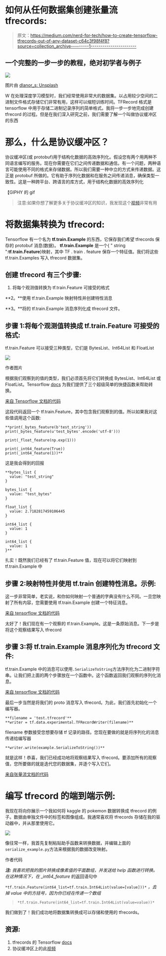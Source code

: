 # 如何从任何数据集创建张量流 tfrecords:

> 原文：<https://medium.com/nerd-for-tech/how-to-create-tensorflow-tfrecords-out-of-any-dataset-c64c3f98f4f8?source=collection_archive---------1----------------------->

## 一个完整的一步一步的教程，绝对初学者与例子

![](img/2eb3adcddfbf8685a7f64373e24d8622.png)

图片由 [dlanor_s: Unsplash](https://unsplash.com/photos/2xEQDxB0ss4)

W 在处理深度学习模型时，我们经常使用非常大的数据集。以占用较少空间的二进制文件格式存储它们非常有用，这样可以缩短训练时间。TFRecord 格式是 tensorflow 中用于存储二进制记录序列的简单格式。我将一步一步地完成创建 tfrecord 的过程。但是在我们深入研究之前，我们需要了解一个叫做协议缓冲区的东西

# 那么，什么是协议缓冲区？

协议缓冲区(或 protobuf)用于结构化数据的高效序列化。假设您有两个用两种不同语言编写的服务。现在你需要在它们之间传递数据和通信。有一个问题，两种语言可能使用不同的格式来存储数据。所以我们需要一种中立的方式来传递数据。这正是 protobuf 所做的。它有助于序列化数据和在服务之间传递消息，确保类型一致性。这是一种跨平台、跨语言的库方式，用于结构化数据的高效序列化

【GIPHY 的 gif

> 注意:如果你想了解更多关于协议缓冲区的知识，我发现这个[视频](https://www.youtube.com/watch?v=BywIOD_Y3CE)非常有用

# **将数据集转换为 tfrecord:**

Tensorflow 有一个名为 **tf.train.Example** 的东西，它保存我们希望 tfrecords 保存的 protobuf 消息(数据)。 **tf.train.Example** 是一个{ " string ":**tf.train.Feature**}映射，其中 TF . train . feature 保存一个特征值。我们将这些 tf.train.Examples 写入 tfrecord 数据集。

## 创建 tfrecord 有三个步骤:

1.  将每个观测值转换为 tf.train.Feature 可接受的格式

**2。**使用 tf.train.Example 映射特性并创建特性消息

**3。**将的 tf.train.Example 消息序列化成 tfrecord 文件。

## 步骤 1:将每个观测值转换成 tf.train.Feature 可接受的格式:

tf.train.Feature 可以接受三种类型，它们是 BytesList、Int64List 和 FloatList

![](img/5785c9bc65ac9ce3ff0f35194df361e6.png)

作者图片

根据我们观察到的值的类型，我们必须首先将它们转换成 BytesList、Int64List 或 FloatList。Tensorflow [docs](https://www.tensorflow.org/tutorials/load_data/tfrecord) 为我们提供了三个超级简单的快捷函数来帮助转换。

[来自 Tensorflow 文档的代码](https://www.tensorflow.org/tutorials/load_data/tfrecord)

这段代码返回一个 tf.train.Feature，其中包含我们观察到的值。所以如果我对这些值调用这个函数:

```
**print(_bytes_feature(b'test_string'))
print(_bytes_feature(u'test_bytes'.encode('utf-8')))

print(_float_feature(np.exp(1)))

print(_int64_feature(True))
print(_int64_feature(1))**
```

这是我会得到的回报

```
**bytes_list {
  value: "test_string"
}

bytes_list {
  value: "test_bytes"
}

float_list {
  value: 2.7182817459106445
}

int64_list {
  value: 1
}

int64_list {
  value: 1
}**
```

扎实！既然我们已经有了 tf.train.Feature 值，现在可以将它们映射到 tf.train.Example 中

## 步骤 2:映射特性并使用 tf.train 创建特性消息。示例:

这一步非常简单，老实说，和你如何映射一个普通的字典没有什么不同。一旦您映射了所有内容，您需要使用 tf.train.Example 创建一个特征消息。

[来自 tensorflow 文档的代码](https://www.tensorflow.org/tutorials/load_data/tfrecord)

太好了！我们现在有一个观察的 tf.train.Example。这是一条原始消息。下一步是将这个观察结果写入 tfrecord

## 步骤 3:将 tf.train.Example 消息序列化为 tfrecord 文件:

tf.train.Example 中的消息可以使用`.SerializeToString`方法序列化为二进制字符串。让我们把上面的两个步骤放在一个函数中。这个函数返回我们观察的序列化消息。

[来自 tensorflow 文档的代码](https://www.tensorflow.org/tutorials/load_data/tfrecord)

最后一步当然是将我们的 proto 消息写入 tfrecord。为此，我们首先初始化一个编写器。

```
**filename = 'test.tfrecord'**
**writer = tf.data.experimental.TFRecordWriter(filename)**
```

filename 参数接受您想要存储 tf 记录的路径。您现在要做的就是将序列化的消息传递给编写器

```
**writer.write(example.SerializeToString())**
```

就是这样！恭喜，我们已经成功地将观察结果写入 tfrecord。要添加所有的观察值，您所要做的就是迭代您的数据集，并逐个写入它们。

[来自张量流文档的代码](https://www.tensorflow.org/tutorials/load_data/tfrecord)

# 编写 tfrecord 的端到端示例:

我现在将向你展示一个我如何将 kaggle 的 pokemon 数据转换成 tfrecord 的例子。数据由单独文件中的标签和图像组成。我通常喜欢将 tfrecords 存储在我的驱动器中，并从那里使用它。

![](img/189fd3913be6bdb42d2161aa81062d99.png)

像往常一样，我首先复制粘贴助手函数来转换数据，并编辑上面的`serialize_example.py`方法来根据我的数据改变映射。

作者代码

***注:*** *我喜欢把我的图片转换成像素值的平面数组，并发送给 help 函数进行转换。在这种情况下，在 _int64_feature* 的返回语句中

`*tf.train.Feature(int64_list=tf.train.Int64List(value=[value]))*` *，去掉 value 中的方括号，因为你已经在传递一个数组*

> `*tf.train.Feature(int64_list=tf.train.Int64List(value=value))*`

我们做到了！我们成功地将数据集转换成可以存储和使用的 tfrecords。

## 资源:

1.  tfrecords 的 Tensorflow [docs](https://www.tensorflow.org/tutorials/load_data/tfrecord)
2.  协议缓冲区上的此[视频](https://www.youtube.com/watch?v=BywIOD_Y3CE)